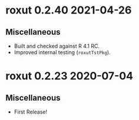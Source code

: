 # roxut 0.2.40 2021-04-26

## Miscellaneous
* Built and checked against R 4.1 RC.
* Improved internal testing (`roxutTstPkg`).

# roxut 0.2.23 2020-07-04

## Miscellaneous
* First Release!
